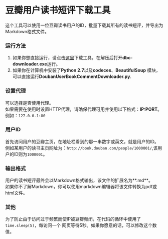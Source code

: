 # 豆瓣用户读书短评下载工具
这个工具可以使用一位豆瓣读书用户的ID，批量下载其所有的读书短评，并导出为Markdown格式文件。

### 运行方法
1. 如果你想直接运行，请点击[这里](https://github.com/xiaff/dbc-downloader/raw/master/dbc-downloader.zip)下载工具，在解压后打开**dbc-downloader.exe**运行。
2. 如果你在计算机中安装了**Python 2.7**以及**codeces**、**BeautifulSoup** 模块，可以直接运行**DoubanUserBookCommentDownloader.py**.

### 设置代理
可以选择是否使用代理。  
如果需要在使用时设置HTTP代理，请确保代理可用并使用以下格式：**IP:PORT**。例如：`127.0.0.1:80`

### 用户ID
首先访问用户的豆瓣主页，在地址栏看到的那一串数字或英文，就是用户的ID。  
例如某用户的读书主页网址为：`http://book.douban.com/people/1000001/`,该用户的ID则为`1000001`。

### 输出格式
用户的读书短评最终会以Markdown格式输出，该文件的扩展名为**.md**。  
如果你不了解Markdown，你可以使用markdown编辑器将该文件转换为pdf或html文件。

### 其他
为了防止由于访问过于频繁而使IP被豆瓣频闭，在代码的循环中使用了`time.sleep(5)`，每访问一个
网页等待5秒。如果你愿意的话，可以修改这个数值。
